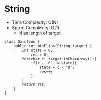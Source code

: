 # String
* Time Complexity: O(N)
* Space Complexity: O(1)
	* N as length of target
```
class Solution {
    public int minFlips(String target) {
        int state = 0,
            res = 0;
        for(char c: target.toCharArray()){
            if(c - '0' != state){
                state = c - '0';
                res++;
            }
        }    
        return res;
    }
}
```